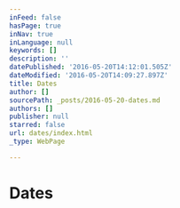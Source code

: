 ```yaml
---
inFeed: false
hasPage: true
inNav: true
inLanguage: null
keywords: []
description: ''
datePublished: '2016-05-20T14:12:01.505Z'
dateModified: '2016-05-20T14:09:27.897Z'
title: Dates
author: []
sourcePath: _posts/2016-05-20-dates.md
authors: []
publisher: null
starred: false
url: dates/index.html
_type: WebPage

---
```

# Dates